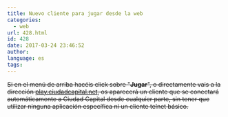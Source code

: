 ```yaml
---
title: Nuevo cliente para jugar desde la web
categories:
  - web
url: 428.html
id: 428
date: 2017-03-24 23:46:52
author:
language: es
tags:
---
```


~~Si en el menú de arriba hacéis click sobre "**Jugar**", o directamente vais a la dirección [play.ciudadcapital.net](http://play.ciudadcapital.net), os aparecerá un cliente que se conectará automáticamente a Ciudad Capital desde cualquier parte, sin tener que utilizar ninguna aplicación específica ni un cliente telnet básico.~~

